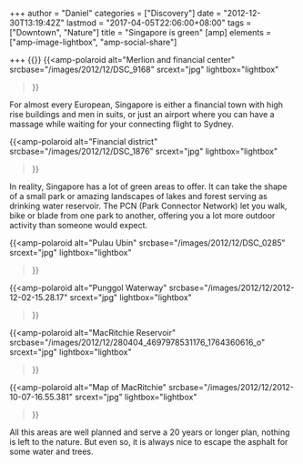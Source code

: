 +++
author = "Daniel"
categories = ["Discovery"]
date = "2012-12-30T13:19:42Z"
lastmod = "2017-04-05T22:06:00+08:00"
tags = ["Downtown", "Nature"]
title = "Singapore is green"
[amp]
elements = ["amp-image-lightbox", "amp-social-share"]

+++
{{<amp-image-lightbox id="lightbox" >}}
{{<amp-polaroid
alt="Merlion and financial center"
srcbase="/images/2012/12/DSC_9168"
srcext="jpg"
lightbox="lightbox"
>}}

For almost every European, Singapore is either a financial town with high rise buildings and men in suits, or just an airport where you can have a massage while waiting for your connecting flight to Sydney.<!--more-->

{{<amp-polaroid
alt="Financial district"
srcbase="/images/2012/12/DSC_1876"
srcext="jpg"
lightbox="lightbox"
>}}

In reality, Singapore has a lot of green areas to offer. It can take the shape of a small park or amazing landscapes of lakes and forest serving as drinking water reservoir. The PCN (Park Connector Network) let you walk, bike or blade from one park to another, offering you a lot more outdoor activity than someone would expect.

{{<amp-polaroid
alt="Pulau Ubin"
srcbase="/images/2012/12/DSC_0285"
srcext="jpg"
lightbox="lightbox"
>}}

{{<amp-polaroid
alt="Punggol Waterway"
srcbase="/images/2012/12/2012-12-02-15.28.17"
srcext="jpg"
lightbox="lightbox"
>}}

{{<amp-polaroid
alt="MacRitchie Reservoir"
srcbase="/images/2012/12/280404_4697978531176_1764360616_o"
srcext="jpg"
lightbox="lightbox"
>}}

{{<amp-polaroid
alt="Map of MacRitchie"
srcbase="/images/2012/12/2012-10-07-16.55.381"
srcext="jpg"
lightbox="lightbox"
>}}

All this areas are well planned and serve a 20 years or longer plan, nothing is left to the nature. But even so, it is always nice to escape the asphalt for some water and trees.

